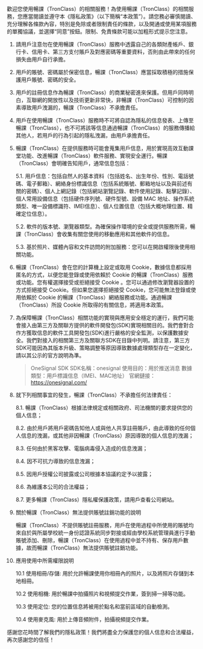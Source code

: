 歡迎您使用暢課（TronClass）的相關服務！為使用暢課（TronClass）的相關服務，您應當閱讀並遵守本《隱私政策》（以下簡稱“本政策”）。請您務必審慎閱讀、充分理解各條款內容，特別是免除或者限制責任的條款，以及開通或使用某項服務的單獨協議，並選擇“同意”按鈕。限制、免責條款可能以加粗形式提示您注意。

1. 請用戶注意勿在使用暢課（TronClass）服務中透露自己的各類財產帳戶、銀行卡、信用卡、第三方支付賬戶及對應密碼等重要資料，否則由此帶來的任何損失由用戶自行承擔。

2. 用戶的賬號、密碼屬於保密信息，暢課（TronClass）應當採取積極的措施保護用戶賬號、密碼的安全。

3. 用戶的註冊信息作為暢課（TronClass）的商業秘密進來保護。但用戶同時明白，互聯網的開放性以及技術更新非常快，非暢課（TronClass）可控制的因素導致用戶洩漏的，暢課（TronClass）不承擔責任。

4. 用戶在使用暢課（TronClass）服務時不可將自認為隱私的信息發表、上傳至暢課（TronClass），也不可將該等信息通過暢課（TronClass）的服務傳播給其他人，若用戶的行為引起的隱私洩漏，由用戶承擔責任。

5. 暢課（TronClass）在提供服務時可能會蒐集用戶信息，用於實現高效互動課堂功能、改進暢課（TronClass）軟件服務、實現安全運行。暢課（TronClass）會明確告知用戶，通常信息包括：

    5.1. 用戶信息：包括自然人的基本資料（包括姓名、出生年份、性別、電話號碼、電子郵箱）、網絡身份標識信息（包括系統賬號、郵箱地址以及與前述有關的密碼）、個人上網記錄（包括網站瀏覽記錄、軟件使用記錄、點擊記錄）、個人常用設備信息（包括硬件序列號、硬件型號、設備 MAC 地址、操作系統類型、唯一設備標識符、IMEI信息）、個人位置信息（包括大概地理位置、精確定位信息）。

    5.2. 軟件的版本號、瀏覽器類型。為確保操作環境的安全或提供服務所需，暢課（TronClass）會收集有關您使用的移動應用和其他軟件的信息。

    5.3. 基於照片、媒體內容和文件訪問的附加服務：您可以在開啟權限後使用相關功能。

6. 暢課（TronClass）會在您的計算機上設定或取用 Cookie，數據信息都採用匿名的方式，以便您能登錄或使用依賴於 Cookie 的暢課（TronClass）服務或功能。您有權選擇接受或拒絕接受 Cookie 。您可以通過修改瀏覽器設置的方式拒絕接受 Cookie。但如果您選擇拒絕接受 Cookie，您可能無法登錄或使用依賴於 Cookie 的暢課（TronClass）網絡服務或功能。通過暢課（TronClass）所設 Cookie 所取得的有關信息，將適用本政策。

7. 為保障暢課（TronClass）相關功能的實現與應用安全穩定的運行，我們可能會接入由第三方及關聯方提供的軟件開發包(SDK)實現相關目的。我們會對合作方獲取信息的軟件工具開發包(SDK)進行嚴格的安全監測，以保護數據安全。我們對接入的相關第三方及關聯方SDK在目錄中列明。請注意，第三方SDK可能因為其版本升級、策略調整等原因導致數據處理類型存在一定變化，請以其公示的官方說明為準。

    > OneSignal SDK
    > SDK名稱：onesignal
    > 使用目的：用於推送消息
    > 數據類型：用戶標識信息（IMEI、MAC地址）
    > 官網鏈接：https://onesignal.com/


8. 就下列相關事宜的發生，暢課（TronClass）不承擔任何法律責任：

    8.1. 暢課（TronClass）根據法律規定或相關政府、司法機關的要求提供您的個人信息；

    8.2. 由於用戶將用戶密碼告知他人或與他人共享註冊賬戶，由此導致的任何個人信息的洩漏，或其他非因暢課（TronClass）原因導致的個人信息的洩漏；

    8.3. 任何由於黑客攻擊、電腦病毒侵入造成的信息洩漏；

    8.4. 因不可抗力導致的信息洩漏；

    8.5. 因用戶授權公司披露或公司根據本協議約定予以披露；

    8.6. 為維護本公司的合法權益；

    8.7. 更多暢課（TronClass）隱私權保護政策，請用戶查看公司網站。

9. 關於暢課（TronClass）無法提供賬號註銷功能的說明

    暢課（TronClass）不提供賬號註冊服務，用戶在使用過程中所使用的賬號均來自於與所屬學校統一身份認證系統同步對接或經由學校系統管理員進行手動賬號添加、刪除，暢課（TronClass）在使用過程中並不持有、保存用戶數據，故而暢課（TronClass）無法提供賬號註銷功能。

10. 應用使用中所需權限說明

    10.1 使用相冊/存儲: 用於允許暢課使用你相冊內的照片，以及將照片存儲到本地相冊。

    10.2 使用相機: 用於暢課中拍攝照片和視頻提交作業，簽到掃一掃等功能。

    10.3 使用定位: 您的位置信息將被用於點名和當前區域的自動檢測。

    10.4 使用麥克風: 用於上傳音頻附件，拍攝視頻提交作業。


感謝您花時間了解我們的隱私政策！我們將盡全力保護您的個人信息和合法權益，再次感謝您的信任！